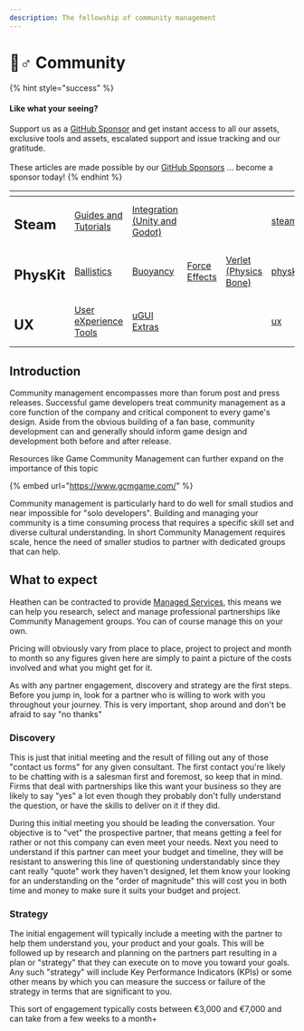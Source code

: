 ```yaml
---
description: The fellowship of community management
---
```


# 🧙♂ Community

{% hint style="success" %}
#### Like what your seeing?

Support us as a [GitHub Sponsor](../../become-a-sponsor/) and get instant access to all our assets, exclusive tools and assets, escalated support and issue tracking and our gratitude.\
\
These articles are made possible by our [GitHub Sponsors](../../become-a-sponsor/) ... become a sponsor today!
{% endhint %}

<table data-view="cards"><thead><tr><th></th><th></th><th></th><th></th><th></th><th data-hidden data-card-target data-type="content-ref"></th><th data-hidden data-card-cover data-type="files"></th></tr></thead><tbody><tr><td><h2>Steam</h2></td><td><a href="../steam/">Guides and Tutorials</a></td><td><a href="../../assets/steamworks/">Integration (Unity and Godot)</a></td><td></td><td></td><td><a href="../steam/">steam</a></td><td><a href="../../.gitbook/assets/Steamworks Card.png">Steamworks Card.png</a></td></tr><tr><td><h2>PhysKit</h2></td><td><a href="../../assets/physkit/learning/sample-scenes/fantasy-style-ballistic-simulation.md">Ballistics</a></td><td><a href="../../assets/physkit/learning/sample-scenes/1-buoyancy-example.md">Buoyancy</a></td><td><a href="../../assets/physkit/learning/sample-scenes/1-force-effect-fields.md">Force Effects</a></td><td><a href="../../assets/physkit/learning/sample-scenes/2-verlet-spring-skinned-mesh.md">Verlet (Physics Bone)</a></td><td><a href="../../assets/physkit/">physkit</a></td><td><a href="../../.gitbook/assets/PhysKit Card.png">PhysKit Card.png</a></td></tr><tr><td><h2>UX</h2></td><td><a href="../../assets/ux/learning/core-concepts/">User eXperience Tools</a></td><td><a href="../../assets/ux/learning/ugui-extras/">uGUI Extras</a></td><td></td><td></td><td><a href="../../assets/ux/">ux</a></td><td><a href="../../.gitbook/assets/Splash Screen (1).png">Splash Screen (1).png</a></td></tr></tbody></table>

## Introduction

Community management encompasses more than forum post and press releases. Successful game developers treat community management as a core function of the company and critical component to every game's design. Aside from the obvious building of a fan base, community development can and generally should inform game design and development both before and after release.&#x20;

Resources like Game Community Management can further expand on the importance of this topic

{% embed url="https://www.gcmgame.com/" %}

Community management is particularly hard to do well for small studios and near impossible for "solo developers". Building and managing your community is a time consuming process that requires a specific skill set and diverse cultural understanding. In short Community Management requires scale, hence the need of smaller studios to partner with dedicated groups that can help.

## What to expect

Heathen can be contracted to provide [Managed Services](broken-reference), this means we can help you research, select and manage professional partnerships like Community Management groups. You can of course manage this on your own.

Pricing will obviously vary from place to place, project to project and month to month so any figures given here are simply to paint a picture of the costs involved and what you might get for it.

As with any partner engagement, discovery and strategy are the first steps. Before you jump in, look for a partner who is willing to work with you throughout your journey. This is very important, shop around and don't be afraid to say "no thanks"

### Discovery

This is just that initial meeting and the result of filling out any of those "contact us forms" for any given consultant. The first contact you're likely to be chatting with is a salesman first and foremost, so keep that in mind. Firms that deal with partnerships like this want your business so they are likely to say "yes" a lot even though they probably don't fully understand the question, or have the skills to deliver on it if they did.

During this initial meeting you should be leading the conversation. Your objective is to "vet" the prospective partner, that means getting a feel for rather or not this company can even meet your needs. Next you need to understand if this partner can meet your budget and timeline, they will be resistant to answering this line of questioning understandably since they cant really "quote" work they haven't designed, let them know your looking for an understanding on the "order of magnitude" this will cost you in both time and money to make sure it suits your budget and project.

### Strategy

The initial engagement will typically include a meeting with the partner to help them understand you, your product and your goals. This will be followed up by research and planning on the partners part resulting in a plan or "strategy" that they can execute on to move you toward your goals. Any such "strategy" will include Key Performance Indicators (KPIs) or some other means by which you can measure the success or failure of the strategy in terms that are significant to you.

This sort of engagement typically costs between €3,000 and €7,000 and can take from a few weeks to a month+
